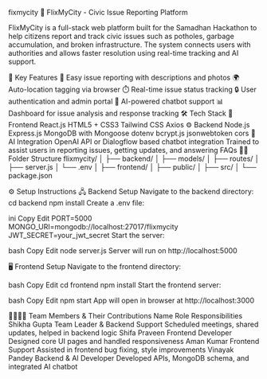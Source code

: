 fixmycity 🌆 FlixMyCity - Civic Issue Reporting Platform

FlixMyCity is a full-stack web platform built for the Samadhan Hackathon to help citizens report and track civic issues such as potholes, garbage accumulation, and broken infrastructure. The system connects users with authorities and allows faster resolution using real-time tracking and AI support.

🚀 Key Features
📌 Easy issue reporting with descriptions and photos
🌍 Auto-location tagging via browser
⏱️ Real-time issue status tracking
🔒 User authentication and admin portal
🤖 AI-powered chatbot support
📊 Dashboard for issue analysis and response tracking
🛠️ Tech Stack
🎨 Frontend
React.js
HTML5 + CSS3
Tailwind CSS
Axios
⚙️ Backend
Node.js
Express.js
MongoDB with Mongoose
dotenv
bcrypt.js
jsonwebtoken
cors
🧠 AI Integration
OpenAI API or Dialogflow based chatbot integration
Trained to assist users in reporting issues, getting updates, and answering FAQs
🧑‍💻 Folder Structure
flixmycity/ │ ├── backend/ │ ├── models/ │ ├── routes/ │ ├── server.js │ └── .env │ ├── frontend/ │ ├── public/ │ ├── src/ │ └── package.json

⚙️ Setup Instructions
🖧 Backend Setup
Navigate to the backend directory:
cd backend
npm install
Create a .env file:

ini Copy Edit PORT=5000 MONGO_URI=mongodb://localhost:27017/flixmycity JWT_SECRET=your_jwt_secret Start the server:

bash Copy Edit node server.js Server will run on http://localhost:5000

🖥️ Frontend Setup Navigate to the frontend directory:

bash Copy Edit cd frontend npm install Start the frontend server:

bash Copy Edit npm start App will open in browser at http://localhost:3000

👨‍👩‍👧‍👦 Team Members & Their Contributions Name Role Responsibilities Shikha Gupta Team Leader & Backend Support Scheduled meetings, shared updates, helped in backend logic Shifa Praveen Frontend Developer Designed core UI pages and handled responsiveness Aman Kumar Frontend Support Assisted in frontend bug fixing, style improvements Vinayak Pandey Backend & AI Developer Developed APIs, MongoDB schema, and integrated AI chatbot
